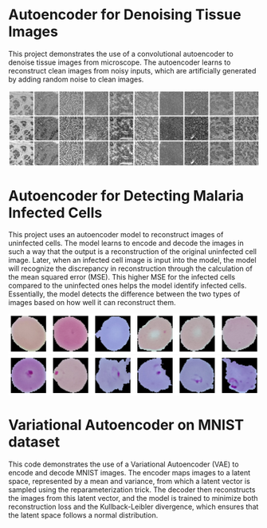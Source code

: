 # Autoencoder for Denoising Tissue Images

This project demonstrates the use of a convolutional autoencoder to denoise tissue images from microscope. The autoencoder learns to reconstruct clean images from noisy inputs, which are artificially generated by adding random noise to clean images.

![image](./gitpictures/tissue.png)


# Autoencoder for Detecting Malaria Infected Cells

This project uses an autoencoder model to reconstruct images of uninfected cells. The model learns to encode and decode the images in such a way that the output is a reconstruction of the original uninfected cell image. Later, when an infected cell image is input into the model, the model will recognize the discrepancy in reconstruction through the calculation of the mean squared error (MSE). This higher MSE for the infected cells compared to the uninfected ones helps the model identify infected cells. Essentially, the model detects the difference between the two types of images based on how well it can reconstruct them.

![alt text](./gitpictures/cell1.png)
![alt text](./gitpictures/cell2.png)

# Variational Autoencoder on MNIST dataset

This code demonstrates the use of a Variational Autoencoder (VAE) to encode and decode MNIST images. The encoder maps images to a latent space, represented by a mean and variance, from which a latent vector is sampled using the reparameterization trick. The decoder then reconstructs the images from this latent vector, and the model is trained to minimize both reconstruction loss and the Kullback-Leibler divergence, which ensures that the latent space follows a normal distribution.
